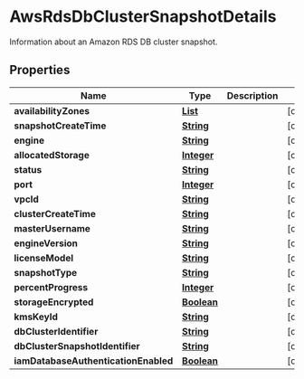 

# AwsRdsDbClusterSnapshotDetails

Information about an Amazon RDS DB cluster snapshot.

## Properties

| Name | Type | Description | Notes |
|------------ | ------------- | ------------- | -------------|
|**availabilityZones** | [**List**](List.md) |  |  [optional] |
|**snapshotCreateTime** | [**String**](String.md) |  |  [optional] |
|**engine** | [**String**](String.md) |  |  [optional] |
|**allocatedStorage** | [**Integer**](Integer.md) |  |  [optional] |
|**status** | [**String**](String.md) |  |  [optional] |
|**port** | [**Integer**](Integer.md) |  |  [optional] |
|**vpcId** | [**String**](String.md) |  |  [optional] |
|**clusterCreateTime** | [**String**](String.md) |  |  [optional] |
|**masterUsername** | [**String**](String.md) |  |  [optional] |
|**engineVersion** | [**String**](String.md) |  |  [optional] |
|**licenseModel** | [**String**](String.md) |  |  [optional] |
|**snapshotType** | [**String**](String.md) |  |  [optional] |
|**percentProgress** | [**Integer**](Integer.md) |  |  [optional] |
|**storageEncrypted** | [**Boolean**](Boolean.md) |  |  [optional] |
|**kmsKeyId** | [**String**](String.md) |  |  [optional] |
|**dbClusterIdentifier** | [**String**](String.md) |  |  [optional] |
|**dbClusterSnapshotIdentifier** | [**String**](String.md) |  |  [optional] |
|**iamDatabaseAuthenticationEnabled** | [**Boolean**](Boolean.md) |  |  [optional] |



